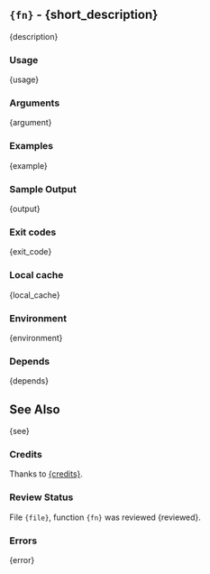## `{fn}` - {short_description}

{description}

### Usage

{usage}

### Arguments

{argument}

### Examples

{example}

### Sample Output

{output}

### Exit codes

{exit_code}

### Local cache

{local_cache}

### Environment

{environment}

### Depends

{depends}

## See Also

{see}

### Credits

Thanks to [{credits}]({source}).

### Review Status

File `{file}`, function `{fn}` was reviewed {reviewed}.

### Errors

{error}
